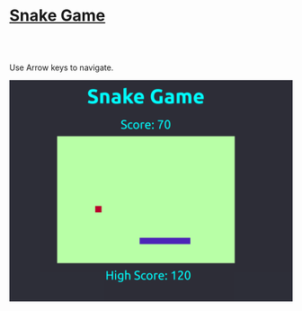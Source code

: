 <p align="center">
  <h1>
    <a href="https://navneet-snake-game.netlify.com/">
      Snake Game
    </a>
  </h1>
  <br>
  <br>
  <p>Use Arrow keys to navigate.</p>
  <img src="./public/SnakeGame.png">
</p>
